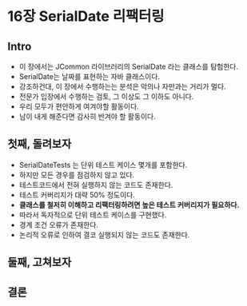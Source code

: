 # 16장 SerialDate 리팩터링

## Intro
- 이 장에서는 JCommon 라이브러리의 SerialDate 라는 클래스를 탐험한다.
- SerialDate는 날짜를 표현하는 자바 클래스이다.
- 강조하건대, 이 장에서 수행하는는 분석은 악의나 자만과는 거리가 멀다. 
- 전문가 입장에서 수행하는 검토, 그 이상도 그 이하도 아니다. 
- 우리 모두가 편안하게 여겨야할 활동이다. 
- 남이 내게 해준다면 감사히 반겨야 할 활동이다.

## 첫째, 돌려보자
- SerialDateTests 는 단위 테스트 케이스 몇개를 포함한다.
- 하지만 모든 경우를 점검하지 않고 있다.
- 테스트코드에서 전혀 실행하지 않는 코드도 존재한다.
- 테스트 커버리지가 대략 50% 정도이다.
- **클래스를 철저히 이해하고 리팩터링하려면 높은 테스트 커버리지가 필요하다.**
- 따라서 독자적으로 단위 테스트 케이스를 구현했다.
- 경계 조건 오류가 존재한다.
- 논리적 오류로 인하여 결코 실행되지 않는 코드도 존재한다.

## 둘째, 고쳐보자

## 결론